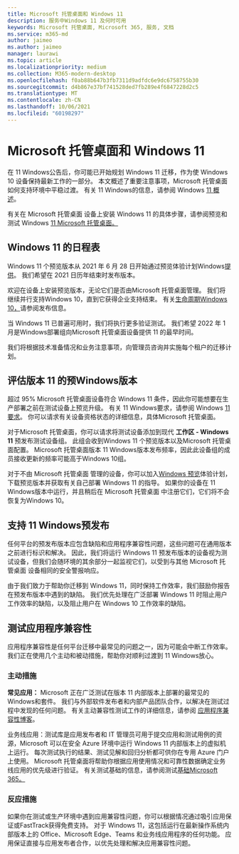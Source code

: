 ```yaml
---
title: Microsoft 托管桌面和 Windows 11
description: 服务中Windows 11 及何时可用
keywords: Microsoft 托管桌面, Microsoft 365, 服务, 文档
ms.service: m365-md
author: jaimeo
ms.author: jaimeo
manager: laurawi
ms.topic: article
ms.localizationpriority: medium
ms.collection: M365-modern-desktop
ms.openlocfilehash: f0ab88b647b3fb7311d9adfdc6e9dc6758755b30
ms.sourcegitcommit: d4b867e37bf741528ded7fb289e4f6847228d2c5
ms.translationtype: MT
ms.contentlocale: zh-CN
ms.lasthandoff: 10/06/2021
ms.locfileid: "60198297"
---
```

# <a name="microsoft-managed-desktop-and-windows-11"></a>Microsoft 托管桌面和 Windows 11

在 11 Windows公告后，你可能已开始规划 Windows 11 迁移，作为使 Windows 10 设备保持最新工作的一部分。 本文概述了重要注意事项，Microsoft 托管桌面如何支持环境中平稳过渡。 有关 11 Windows的信息，请参阅 Windows [11 概述](/windows/whats-new/windows-11)。

有关在 Microsoft 托管桌面 设备上安装 Windows 11 的具体步骤，请参阅预览和测试 Windows [11 Microsoft 托管桌面。](../working-with-managed-desktop/test-win11-mmd.md)

## <a name="timeline-for-windows-11"></a>Windows 11 的日程表

Windows 11 个预览版本从 2021 年 6 月 28 日开始通过预览体验计划Windows[提供](/windows-insider/)。 我们希望在 2021 日历年结束时发布版本。

欢迎在设备上安装预览版本，无论它们是否由Microsoft 托管桌面管理。 我们将继续并行支持Windows 10，直到它获得企业支持结束。 有关[生命周期Windows 10，](/windows/release-health/release-information)请参阅发布信息。

当 Windows 11 已普遍可用时，我们将执行更多验证测试。 我们希望 2022 年 1 月是Windows部署组向Microsoft 托管桌面设备提供 11 的最早时间。

我们将根据技术准备情况和业务注意事项，向管理员咨询并实施每个租户的迁移计划。

## <a name="assessing-pre-release-versions-of-windows-11"></a>评估版本 11 的预Windows版本

超过 95% Microsoft 托管桌面设备符合 Windows 11 条件，因此你可能想要在生产部署之前在测试设备上预览升级。 有关 11 Windows要求，请参阅 Windows [11 要求](/windows/whats-new/windows-11-requirements)。 你可以请求有关设备资格状态的详细信息，具体Microsoft 托管桌面。

对于Microsoft 托管桌面，你可以请求将测试设备添加到现代 **工作区 - Windows 11** 预发布测试设备组。 此组会收到Windows 11 个预览版本以及Microsoft 托管桌面配置。 Microsoft 托管桌面版本 11 Windows版本发布频率，因此此设备组的成员接收更新的频率可能高于Windows 10组。

对于不由 Microsoft 托管桌面 管理的设备，你可以加入[Windows 预览](/windows-insider/)体验计划，下载预览版本并获取有关自己部署 Windows 11 的指导。 如果你的设备在 11 Windows版本中运行，并且稍后在 Microsoft 托管桌面 中注册它们，它们将不会恢复为Windows 10。

## <a name="support-for-pre-release-windows-11-devices"></a>支持 11 Windows预发布

任何平台的预发布版本应包含缺陷和应用程序兼容性问题，这些问题可在通用版本之前进行标识和解决。 因此，我们将运行 Windows 11 预发布版本的设备视为测试设备，但我们会随环境的其余部分一起监视它们，以受到与其他 Microsoft 托管桌面 设备相同的安全警报响应。

由于我们致力于帮助你迁移到 Windows 11，同时保持工作效率，我们鼓励你报告在预发布版本中遇到的缺陷。 我们优先处理在广泛部署 Windows 11 时阻止用户工作效率的缺陷，以及阻止用户在 Windows 10 工作效率的缺陷。

## <a name="testing-application-compatibility"></a>测试应用程序兼容性

应用程序兼容性是任何平台迁移中最常见的问题之一，因为可能会中断工作效率。 我们正在使用几个主动和被动措施，帮助你对顺利过渡到 11 Windows放心。

### <a name="proactive-measures"></a>主动措施

**常见应用：** Microsoft 正在广泛测试在版本 11 内部版本上部署的最常见的Windows和套件。 我们与外部软件发布者和内部产品团队合作，以解决在测试过程中发现的任何问题。 有关主动兼容性测试工作的详细信息，请参阅 [应用程序兼容性博客](https://blogs.windows.com/windowsexperience/2019/01/15/application-compatibility-in-the-windows-ecosystem/)。

[](https://www.microsoft.com/en-us/testbase)业务线应用：测试库是应用发布者和 IT 管理员可用于提交应用和测试用例的资源，Microsoft 可以在安全 Azure 环境中运行 Windows 11 内部版本上的虚拟机上运行。 每次测试执行的结果、测试见解和回归分析都可供你在专用 Azure 门户上使用。 Microsoft 托管桌面将帮助你根据应用使用情况和可靠性数据确定业务线应用的优先级进行验证。 有关测试基础的信息，请参阅测试[基础Microsoft 365。](https://techcommunity.microsoft.com/t5/windows-it-pro-blog/test-base-for-microsoft-365-microsoft-ignite-2021-updates/ba-p/2185566)

### <a name="reactive-measures"></a>反应措施
如果你在测试或生产环境中遇到应用兼容性问题，你可以根据情况通过吸引应用保证或FastTrack获得免费支持[](/fasttrack/products-and-capabilities#app-assure)。 对于 Windows 11，这包括运行在最新操作系统内部版本上的 Office、Microsoft Edge、Teams 和业务线应用程序的任何功能。 应用保证直接与应用发布者合作，以优先处理和解决应用兼容性问题。

